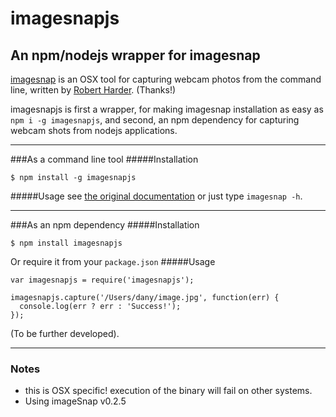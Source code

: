 # imagesnapjs
## An npm/nodejs wrapper for imagesnap
[imagesnap](https://github.com/rharder/imagesnap) is an OSX tool for capturing webcam photos from the command line,
written by [Robert Harder](https://github.com/rharder). (Thanks!)

imagesnapjs is first a wrapper, for making imagesnap installation as easy as `npm i -g imagesnapjs`,
and second, an npm dependency for capturing webcam shots from nodejs applications.

* * *
###As a command line tool
#####Installation
```
$ npm install -g imagesnapjs
```
#####Usage
see [the original documentation](https://github.com/rharder/imagesnap) or just type `imagesnap -h`.

* * *
###As an npm dependency
#####Installation
```
$ npm install imagesnapjs
```
Or require it from your `package.json`
#####Usage
```
var imagesnapjs = require('imagesnapjs');

imagesnapjs.capture('/Users/dany/image.jpg', function(err) {
  console.log(err ? err : 'Success!');
});
```

(To be further developed).

* * *
### Notes
* this is OSX specific! execution of the binary will fail on other systems.
* Using imageSnap v0.2.5


